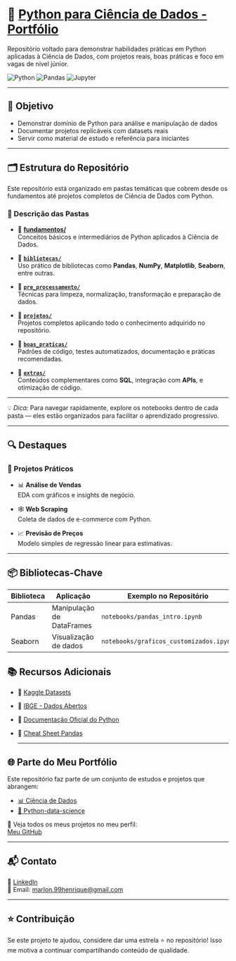 # 🐍 [Python para Ciência de Dados - Portfólio](https://github.com/Marlon99henrique/python-data-science/tree/main)

Repositório voltado para demonstrar habilidades práticas em Python aplicadas à Ciência de Dados, com projetos reais, boas práticas e foco em vagas de nível júnior.  

![Python](https://img.shields.io/badge/Python-3.10%2B-blue)
![Pandas](https://img.shields.io/badge/Pandas-2.0%2B-orange)
![Jupyter](https://img.shields.io/badge/Jupyter-Notebook-yellow)

---

## 📌 Objetivo

- Demonstrar domínio de Python para análise e manipulação de dados  
- Documentar projetos replicáveis com datasets reais  
- Servir como material de estudo e referência para iniciantes  

---

## 🗂 Estrutura do Repositório

Este repositório está organizado em pastas temáticas que cobrem desde os fundamentos até projetos completos de Ciência de Dados com Python.

### 📌 Descrição das Pastas

- 📘 [**fundamentos/**](https://github.com/Marlon99henrique/python-data-science/tree/main/01_fundamentos)  
  Conceitos básicos e intermediários de Python aplicados à Ciência de Dados.

- 🧰 [**`bibliotecas/`**](https://github.com/Marlon99henrique/python-data-science/tree/main/02_bibliotecas)  
  Uso prático de bibliotecas como **Pandas**, **NumPy**, **Matplotlib**, **Seaborn**, entre outras.

- 🧼 [**`pre_processamento/`**](https://github.com/Marlon99henrique/python-data-science/tree/main/03_pre_processamento)  
  Técnicas para limpeza, normalização, transformação e preparação de dados.

- 🚀 [**`projetos/`**](https://github.com/Marlon99henrique/python-data-science/tree/main/04_projetos)  
  Projetos completos aplicando todo o conhecimento adquirido no repositório.

- 🧪 [**`boas_praticas/`**](https://github.com/Marlon99henrique/python-data-science/tree/main/05_boas_praticas)  
  Padrões de código, testes automatizados, documentação e práticas recomendadas.

- 🧩 [**`extras/`**](https://github.com/Marlon99henrique/python-data-science/tree/main/06_extras)  
  Conteúdos complementares como **SQL**, integração com **APIs**, e otimização de código.

---

💡 *Dica:* Para navegar rapidamente, explore os notebooks dentro de cada pasta — eles estão organizados para facilitar o aprendizado progressivo.

---


## 🔍 Destaques

### 💼 Projetos Práticos

- 📊 **Análise de Vendas**  
  EDA com gráficos e insights de negócio.

- 🕸️ **Web Scraping**  
  Coleta de dados de e-commerce com Python.

- 📈 **Previsão de Preços**  
  Modelo simples de regressão linear para estimativas.
---

## 📦 Bibliotecas-Chave

| Biblioteca | Aplicação                   | Exemplo no Repositório         |
|------------|-----------------------------|--------------------------------|
| Pandas     | Manipulação de DataFrames   | `notebooks/pandas_intro.ipynb` |
| Seaborn    | Visualização de dados       | `notebooks/graficos_customizados.ipynb` |
## 📚 Recursos Adicionais

- 🔗 [Kaggle Datasets](https://www.kaggle.com/datasets)  
- 🔗 [IBGE - Dados Abertos](https://www.ibge.gov.br/estatisticas/downloads-estatisticas.html)  
- 🔗 [Documentação Oficial do Python](https://docs.python.org/3/)  
- 🔗 [Cheat Sheet Pandas](https://pandas.pydata.org/Pandas_Cheat_Sheet.pdf)

  ---

## 🌐 Parte do Meu Portfólio

Este repositório faz parte de um conjunto de estudos e projetos que abrangem:

- [📊 Ciência de Dados](https://github.com/Marlon99henrique/portfolio-ciencia-de-dados.git)  
- [🐍 Python-data-science](https://github.com/Marlon99henrique/python-data-science.git)  

🔗 Veja todos os meus projetos no meu perfil:  
[Meu GitHub](https://github.com/Marlon99henrique)

---

## 📬 Contato

💼 [LinkedIn](https://www.linkedin.com/in/marlon-henrique-abdon-silva-8704a8217/)  
📧 Email: marlon.99henrique@gmail.com

---

## ⭐️ Contribuição

Se este projeto te ajudou, considere dar uma estrela ⭐ no repositório! Isso me motiva a continuar compartilhando conteúdo de qualidade.


